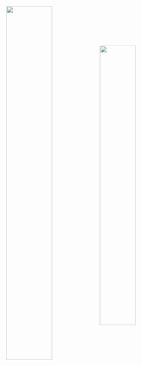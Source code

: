 <div align='center'>
<img width='49.5%' align="center"  src="https://github-readme-stats.vercel.app/api?username=Meteors27&count_private=true&include_all_commits=false&hide_border=true&show_icons=true&text_color=FFFFFF&icon_color=FFFFFF&title_color=FFFFFF&bg_color=0,5FFBF1,86A8E7,D16BA5" />
<img width='44%' align="center" src="https://github-readme-stats.vercel.app/api/top-langs/?username=Meteors27&hide_border=true&layout=compact&text_color=FFFFFF&title_color=FFFFFF&icon_color=FFFFFF&bg_color=0,D16BA5,86A8E7,5FFBF1" />
</div>



<!--
**Meteors27/Meteors27** is a ✨ _special_ ✨ repository because its `README.md` (this file) appears on your GitHub profile.

Here are some ideas to get you started:

- 🔭 I’m currently working on ...
- 🌱 I’m currently learning ...
- 👯 I’m looking to collaborate on ...
- 🤔 I’m looking for help with ...
- 💬 Ask me about ...
- 📫 How to reach me: ...
- 😄 Pronouns: ...
- ⚡ Fun fact: ...
-->
